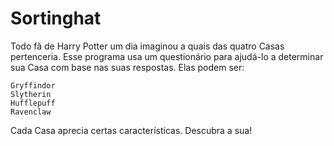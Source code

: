 # Sortinghat
Todo fã de Harry Potter um dia imaginou a quais das quatro Casas pertenceria. Esse programa usa um questionário para ajudá-lo a determinar sua Casa com base nas suas respostas. Elas podem ser:

    Gryffindor
    Slytherin
    Hufflepuff
    Ravenclaw
    
Cada Casa aprecia certas características. Descubra a sua!   
